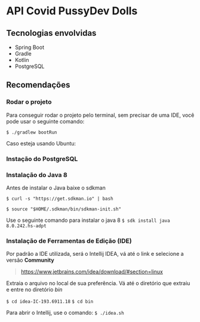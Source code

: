 # API Covid PussyDev Dolls

## Tecnologias envolvidas
- Spring Boot
- Gradle
- Kotlin
- PostgreSQL

## Recomendações

### Rodar o projeto
Para conseguir rodar o projeto pelo terminal, sem precisar de uma IDE, você pode usar o seguinte comando:

```$ ./gradlew bootRun ```


Caso esteja usando Ubuntu:

### Instação do PostgreSQL



### Instalação do Java 8
Antes de instalar o Java baixe o sdkman

```$ curl -s "https://get.sdkman.io" | bash ```

```$ source "$HOME/.sdkman/bin/sdkman-init.sh" ```

Use o seguinte comando para instalar o java 8
```$ sdk install java 8.0.242.hs-adpt ```

### Instalação de Ferramentas de Edição (IDE)

Por padrão a IDE utilizada, será o Intellij IDEA, vá até o link e selecione a versão **Community**

> https://www.jetbrains.com/idea/download/#section=linux

Extraia o arquivo no local de sua preferência. Vá até o diretório que extraiu e entre no diretório *bin*

```$ cd idea-IC-193.6911.18```
```$ cd bin```

Para abrir o Intellij, use o comando:
```$ ./idea.sh ```
